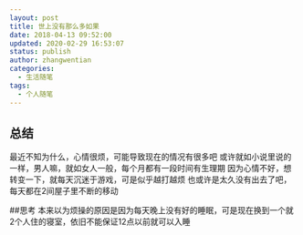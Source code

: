 ```yaml
---
layout: post
title: 世上没有那么多如果
date: 2018-04-13 09:52:00
updated: 2020-02-29 16:53:07
status: publish
author: zhangwentian
categories: 
  - 生活随笔
tags: 
  - 个人随笔
---
```



## 总结 
最近不知为什么，心情很烦，可能导致现在的情况有很多吧
或许就如小说里说的一样，男人嘛，就如女人一般，每个月都有一段时间有生理期
因为心情不好，想转变一下，就每天沉迷于游戏，可是似乎越打越烦
也或许是太久没有出去了吧，每天都在2间屋子里不断的移动

##思考
本来以为烦操的原因是因为每天晚上没有好的睡眠，可是现在换到一个就2个人住的寝室，依旧不能保证12点以前就可以入睡
